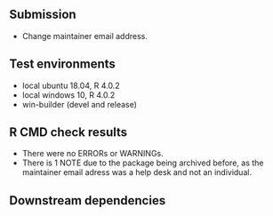 ## Submission
* Change maintainer email address.

## Test environments
* local ubuntu 18.04, R 4.0.2
* local windows 10, R 4.0.2
* win-builder (devel and release)

## R CMD check results
* There were no ERRORs or WARNINGs.
* There is 1 NOTE due to the package being archived before, as the maintainer email adress was a help desk and not an individual.

## Downstream dependencies

